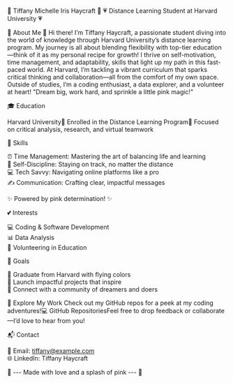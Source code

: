 

🌸 Tiffany Michelle Iris Haycraft 🌸
💗 Distance Learning Student at Harvard University 💗

  



💖 About Me
👋 Hi there! I’m Tiffany Haycraft, a passionate student diving into the world of knowledge through Harvard University’s distance learning program. My journey is all about blending flexibility with top-tier education—think of it as my personal recipe for growth! I thrive on self-motivation, time management, and adaptability, skills that light up my path in this fast-paced world.
At Harvard, I’m tackling a vibrant curriculum that sparks critical thinking and collaboration—all from the comfort of my own space. Outside of studies, I’m a coding enthusiast, a data explorer, and a volunteer at heart!
"Dream big, work hard, and sprinkle a little pink magic!"


🎓 Education

Harvard University🌟 Enrolled in the Distance Learning Program🌟 Focused on critical analysis, research, and virtual teamwork  


🌟 Skills

⏰ Time Management: Mastering the art of balancing life and learning  
💪 Self-Discipline: Staying on track, no matter the distance  
💻 Tech Savvy: Navigating online platforms like a pro  
✍️ Communication: Crafting clear, impactful messages

✨ Powered by pink determination! ✨


💕 Interests

💻 Coding & Software Development  
📊 Data Analysis  
🤝 Volunteering in Education


🎯 Goals

🌸 Graduate from Harvard with flying colors  
🚀 Launch impactful projects that inspire  
💞 Connect with a community of dreamers and doers


📂 Explore My Work
Check out my GitHub repos for a peek at my coding adventures!💻 GitHub RepositoriesFeel free to drop feedback or collaborate—I’d love to hear from you!

📬 Contact

💌 Email: tiffany@example.com  
🌐 LinkedIn: Tiffany Haycraft




💖 --- Made with love and a splash of pink --- 💖

